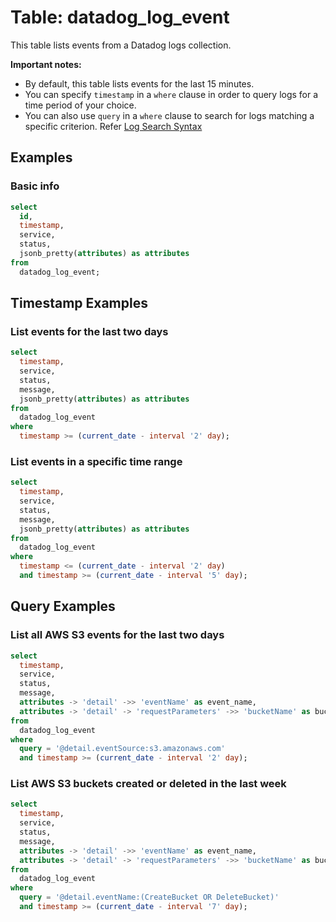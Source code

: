 # Table: datadog_log_event

This table lists events from a Datadog logs collection.

**Important notes:**

- By default, this table lists events for the last 15 minutes.
- You can specify `timestamp` in a `where` clause in order to query logs for a time period of your choice.
- You can also use `query` in a `where` clause to search for logs matching a specific criterion. Refer [Log Search Syntax](https://docs.datadoghq.com/logs/explorer/search_syntax/)

## Examples

### Basic info

```sql
select
  id,
  timestamp,
  service,
  status,
  jsonb_pretty(attributes) as attributes
from
  datadog_log_event;
```

## Timestamp Examples

### List events for the last two days

```sql
select
  timestamp,
  service,
  status,
  message,
  jsonb_pretty(attributes) as attributes
from
  datadog_log_event
where
  timestamp >= (current_date - interval '2' day);
```

### List events in a specific time range

```sql
select
  timestamp,
  service,
  status,
  message,
  jsonb_pretty(attributes) as attributes
from
  datadog_log_event
where
  timestamp <= (current_date - interval '2' day)
  and timestamp >= (current_date - interval '5' day);
```

## Query Examples

### List all AWS S3 events for the last two days

```sql
select
  timestamp,
  service,
  status,
  message,
  attributes -> 'detail' ->> 'eventName' as event_name,
  attributes -> 'detail' -> 'requestParameters' ->> 'bucketName' as bucket_name
from
  datadog_log_event
where
  query = '@detail.eventSource:s3.amazonaws.com'
  and timestamp >= (current_date - interval '2' day);
```

### List AWS S3 buckets created or deleted in the last week

```sql
select
  timestamp,
  service,
  status,
  message,
  attributes -> 'detail' ->> 'eventName' as event_name,
  attributes -> 'detail' -> 'requestParameters' ->> 'bucketName' as bucket_name
from
  datadog_log_event
where
  query = '@detail.eventName:(CreateBucket OR DeleteBucket)'
  and timestamp >= (current_date - interval '7' day);
```
